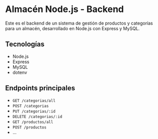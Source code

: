 # Almacén Node.js - Backend

Este es el backend de un sistema de gestión de productos y categorías para un almacén, desarrollado en Node.js con Express y MySQL.

## Tecnologías

- Node.js
- Express
- MySQL
- dotenv

## Endpoints principales

- `GET /categorias/all`
- `POST /categorias`
- `PUT /categorias/:id`
- `DELETE /categorias/:id`
- `GET /productos/all`
- `POST /productos`
- ...



